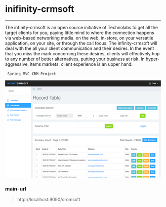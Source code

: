 # inifinity-crmsoft
_________________________

The infinity-crmsoft is an open source initiative of Technolabs  to get all the target clients for you, paying little mind to where the connection happens via web-based networking media, on the web, in-store, on your versatile application, on your site, or through the call focus. The infinity-crmsoft will deal with the all your client communication and their desires. In the event that you miss the mark concerning these desires, clients will effectively hop to any number of better alternatives, putting your business at risk. In hyper-aggressive, items markets, client experience is an upper hand.


	 Spring MVC CRM Project

![Alt text](/docs/images/001.png?raw=true "Company List Page")


### main-url
> http://localhost:9090/cromsoft 
